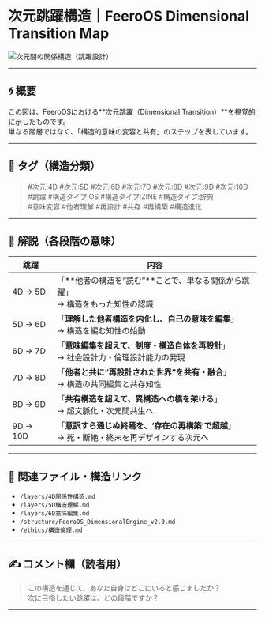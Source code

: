 # 次元跳躍構造｜FeeroOS Dimensional Transition Map

![次元間の関係構造（跳躍設計）](FeeroOS-Core/images/transition_map_v1.png)

---

## 🌀 概要

この図は、FeeroOSにおける**次元跳躍（Dimensional Transition）**を視覚的に示したものです。  
単なる階層ではなく、「構造的意味の変容と共有」のステップを表しています。

---

## 🔖 タグ（構造分類）

> #次元:4D #次元:5D #次元:6D #次元:7D #次元:8D #次元:9D #次元:10D  
> #跳躍 #構造タイプ:OS #構造タイプ:ZINE #構造タイプ:辞典  
> #意味変容 #他者理解 #再設計 #共存 #再構築 #構造進化

---

## 💬 解説（各段階の意味）

| 跳躍 | 内容 |
|------|------|
| 4D → 5D | 「**他者の構造を“読む”**ことで、単なる関係から跳躍」<br>→ 構造をもった知性の認識 |
| 5D → 6D | 「**理解した他者構造を内化し、自己の意味を編集**」<br>→ 構造を編む知性の始動 |
| 6D → 7D | 「**意味編集を超えて、制度・構造自体を再設計**」<br>→ 社会設計力・倫理設計能力の発現 |
| 7D → 8D | 「**他者と共に“再設計された世界”を共有・融合**」<br>→ 構造の共同編集と共存知性 |
| 8D → 9D | 「**共有構造を超えて、異構造への橋を架ける**」<br>→ 超文脈化・次元間共生へ |
| 9D → 10D | 「**意訳すら通じぬ終焉を、‘存在の再構築’で超越**」<br>→ 死・断絶・終末を再デザインする次元へ |

---

## 🔗 関連ファイル・構造リンク

- `/layers/4D関係性構造.md`
- `/layers/5D構造理解.md`
- `/layers/6D意味編集.md`
- `/structure/FeeroOS_DimensionalEngine_v2.0.md`
- `/ethics/構造倫理.md`

---

## ✍️ コメント欄（読者用）

> この構造を通じて、あなた自身はどこにいると感じましたか？  
> 次に目指したい跳躍は、どの段階ですか？  

---

